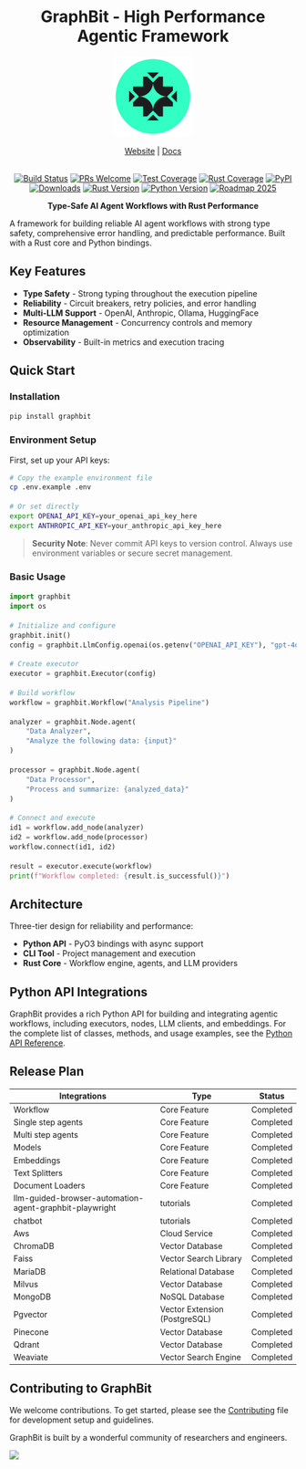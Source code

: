 <div align="center">

# GraphBit - High Performance Agentic Framework


<p align="center">
    <img src="assets/Logo.png" width="140px" alt="Logo" />
</p>


<!-- Added placeholders for links, fill it up when the corresponding links are available. -->
<p align="center">
    <a href="https://graphbit.ai/">Website</a> |
    <a href="https://graphbit-docs.vercel.app/docs">Docs</a> 
    <br /><br />
</p>



[![Build Status](https://img.shields.io/github/actions/workflow/status/InfinitiBit/graphbit/python-integration-tests.yml?branch=main)](https://github.com/InfinitiBit/graphbit/actions/workflows/python-integration-tests.yml)
[![PRs Welcome](https://img.shields.io/badge/PRs-welcome-brightgreen.svg)](https://github.com/InfinitiBit/graphbit/blob/main/CONTRIBUTING.md)
[![Test Coverage](https://img.shields.io/codecov/c/github/InfinitiBit/graphbit)](https://codecov.io/gh/InfinitiBit/graphbit)
[![Rust Coverage](https://img.shields.io/badge/Rust%20Coverage-47.25%25-yellow)](https://github.com/InfinitiBit/graphbit)
[![PyPI](https://img.shields.io/pypi/v/graphbit)](https://pypi.org/project/graphbit/)
[![Downloads](https://img.shields.io/pypi/dm/graphbit)](https://pypi.org/project/graphbit/)
[![Rust Version](https://img.shields.io/badge/rust-1.70+-blue.svg)](https://www.rust-lang.org)
[![Python Version](https://img.shields.io/pypi/pyversions/graphbit)](https://pypi.org/project/graphbit/)
[![Roadmap 2025](https://img.shields.io/badge/Roadmap-2025-bc1439.svg?style=flat-square)](https://docs.google.com/spreadsheets/d/1deQk0p7cCJUeeZw3t8FimxVg4jc99w0Bw1XQyLPN0Zk/edit?usp=sharing)

**Type-Safe AI Agent Workflows with Rust Performance**

</div>

A framework for building reliable AI agent workflows with strong type safety, comprehensive error handling, and predictable performance. Built with a Rust core and Python bindings.

##  Key Features

- **Type Safety** - Strong typing throughout the execution pipeline
- **Reliability** - Circuit breakers, retry policies, and error handling
- **Multi-LLM Support** - OpenAI, Anthropic, Ollama, HuggingFace
- **Resource Management** - Concurrency controls and memory optimization
- **Observability** - Built-in metrics and execution tracing

##  Quick Start

### Installation
```bash
pip install graphbit
```

### Environment Setup
First, set up your API keys:
```bash
# Copy the example environment file
cp .env.example .env

# Or set directly
export OPENAI_API_KEY=your_openai_api_key_here
export ANTHROPIC_API_KEY=your_anthropic_api_key_here
```

> **Security Note**: Never commit API keys to version control. Always use environment variables or secure secret management.

### Basic Usage
```python
import graphbit
import os

# Initialize and configure
graphbit.init()
config = graphbit.LlmConfig.openai(os.getenv("OPENAI_API_KEY"), "gpt-4o-mini")

# Create executor
executor = graphbit.Executor(config)

# Build workflow
workflow = graphbit.Workflow("Analysis Pipeline")

analyzer = graphbit.Node.agent(
    "Data Analyzer", 
    "Analyze the following data: {input}"
)

processor = graphbit.Node.agent(
    "Data Processor",
    "Process and summarize: {analyzed_data}"
)

# Connect and execute
id1 = workflow.add_node(analyzer)
id2 = workflow.add_node(processor)
workflow.connect(id1, id2)

result = executor.execute(workflow)
print(f"Workflow completed: {result.is_successful()}")
```

## Architecture

Three-tier design for reliability and performance:
- **Python API** - PyO3 bindings with async support
- **CLI Tool** - Project management and execution
- **Rust Core** - Workflow engine, agents, and LLM providers


## Python API Integrations

GraphBit provides a rich Python API for building and integrating agentic workflows, including executors, nodes, LLM clients, and embeddings. For the complete list of classes, methods, and usage examples, see the [Python API Reference](docs/api-reference/python-api.md).

## Release Plan

|Integrations                                           |Type                         |Status   |
|-------------------------------------------------------|-----------------------------|---------|
|Workflow                                               |Core Feature                 |Completed|
|Single step agents                                     |Core Feature                 |Completed|
|Multi step agents                                      |Core Feature                 |Completed|
|Models                                                 |Core Feature                 |Completed|
|Embeddings                                             |Core Feature                 |Completed|
|Text Splitters                                         |Core Feature                 |Completed|
|Document Loaders                                       |Core Feature                 |Completed|
|llm-guided-browser-automation-agent-graphbit-playwright|tutorials                    |Completed|
|chatbot                                                |tutorials                    |Completed|
|Aws                                                    |Cloud Service                |Completed|
|ChromaDB                                               |Vector Database              |Completed|
|Faiss                                                  |Vector Search Library        |Completed|
|MariaDB                                                |Relational Database          |Completed|
|Milvus                                                 |Vector Database              |Completed|
|MongoDB                                                |NoSQL Database               |Completed|
|Pgvector                                               |Vector Extension (PostgreSQL)|Completed|
|Pinecone                                               |Vector Database              |Completed|
|Qdrant                                                 |Vector Database              |Completed|
|Weaviate                                               |Vector Search Engine         |Completed|


## Contributing to GraphBit

We welcome contributions. To get started, please see the [Contributing](CONTRIBUTING.md) file for development setup and guidelines.


GraphBit is built by a wonderful community of researchers and engineers.

<a href="https://github.com/InfinitiBit/graphbit/graphs/contributors">
  <img src="https://contrib.rocks/image?repo=InfinitiBit/graphbit&columns=10" />
</a> 
